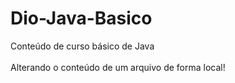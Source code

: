 # Dio-Java-Basico
Conteúdo de curso básico de Java<br><br>
Alterando o conteúdo de um arquivo de forma local!
